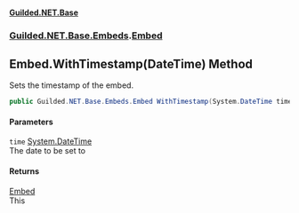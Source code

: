 #### [Guilded.NET.Base](Guilded_NET_Base.md 'Guilded.NET.Base')
### [Guilded.NET.Base.Embeds](Guilded_NET_Base.md#Guilded_NET_Base_Embeds 'Guilded.NET.Base.Embeds').[Embed](Embed.md 'Guilded.NET.Base.Embeds.Embed')
## Embed.WithTimestamp(DateTime) Method
Sets the timestamp of the embed.  
```csharp
public Guilded.NET.Base.Embeds.Embed WithTimestamp(System.DateTime time);
```
#### Parameters
<a name='Guilded_NET_Base_Embeds_Embed_WithTimestamp(System_DateTime)_time'></a>
`time` [System.DateTime](https://docs.microsoft.com/en-us/dotnet/api/System.DateTime 'System.DateTime')  
The date to be set to
  
#### Returns
[Embed](Embed.md 'Guilded.NET.Base.Embeds.Embed')  
This
